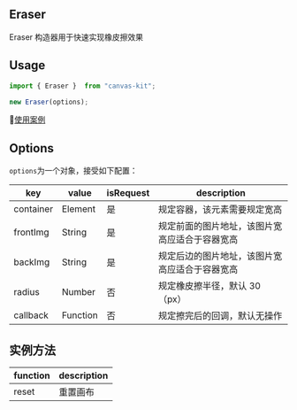 ## Eraser

Eraser 构造器用于快速实现橡皮擦效果

## Usage

```js
import { Eraser }  from "canvas-kit";

new Eraser(options);
```

[使用案例](./index.js)

## Options

`options`为一个对象，接受如下配置：

| key       | value    | isRequest | description                                    |
| --------- | -------- | --------- | ---------------------------------------------- |
| container | Element  | 是        | 规定容器，该元素需要规定宽高                   |
| frontImg  | String   | 是        | 规定前面的图片地址，该图片宽高应适合于容器宽高 |
| backImg   | String   | 是        | 规定后边的图片地址，该图片宽高应适合于容器宽高 |
| radius    | Number   | 否        | 规定橡皮擦半径，默认 30（px）                  |
| callback  | Function | 否        | 规定擦完后的回调，默认无操作                   |

## 实例方法

| function | description |
| -------- | ----------- |
| reset    | 重置画布    |
